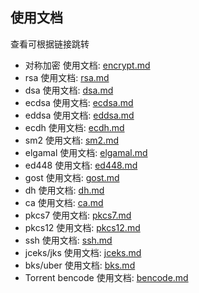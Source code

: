 ## 使用文档

查看可根据链接跳转

* 对称加密 使用文档: [encrypt.md](encrypt.md)
* rsa 使用文档: [rsa.md](rsa.md)
* dsa 使用文档: [dsa.md](dsa.md)
* ecdsa 使用文档: [ecdsa.md](ecdsa.md)
* eddsa 使用文档: [eddsa.md](eddsa.md)
* ecdh 使用文档: [ecdh.md](ecdh.md)
* sm2 使用文档: [sm2.md](sm2.md)
* elgamal 使用文档: [elgamal.md](elgamal.md)
* ed448 使用文档: [ed448.md](ed448.md)
* gost 使用文档: [gost.md](gost.md)
* dh 使用文档: [dh.md](dh.md)
* ca 使用文档: [ca.md](ca.md)
* pkcs7 使用文档: [pkcs7.md](pkcs7.md)
* pkcs12 使用文档: [pkcs12.md](pkcs12.md)
* ssh 使用文档: [ssh.md](ssh.md)
* jceks/jks 使用文档: [jceks.md](jceks.md)
* bks/uber 使用文档: [bks.md](bks.md)
* Torrent bencode 使用文档: [bencode.md](bencode.md)



